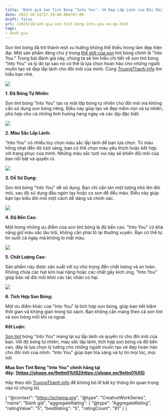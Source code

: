 ```yaml
---
title: 'Đánh giá Son Tint Bóng "Into You": Vẻ Đẹp Lấp Lánh của Đôi Môi'
date: 2023-10-31T17:18:00.004+07:00
draft: false
url: /2023/10/anh-gia-son-tint-bong-into-you-ve-ep.html
tags: 
- danh-gia
---
```


Son tint bóng đã trở thành một xu hướng không thể thiếu trong làm đẹp hiện đại. Một sản phẩm đáng chú ý trong [thế giới của son](https://www.truongthanh.info/2023/10/anh-gia-son-kem-li-3ce-velvet-lip-tint.html) tint bóng chính là "Into You." Trong bài đánh giá này, chúng ta sẽ tìm hiểu chi tiết về son tint bóng "Into You" và lý do tại sao nó có thể là lựa chọn hoàn hảo cho những người muốn tạo vẻ đẹp lấp lánh cho đôi môi của mình. Cùng [TruongThanh.info](http://www.truongthanh.info) tìm hiểu bạn nhé.

[![](https://blogger.googleusercontent.com/img/b/R29vZ2xl/AVvXsEi7THuHCFt5KOBnWPey2VTfwdC1y2cQ9DO-osIVy1dnoc7KLF_HYNObVsIHdUU4Sm_lfCr7avlZCmM75-poayvF9g6kK09B5nGDdKj_ZxAZhJ1wodbIvu-d_T5AEUC08MNOKbylRqkf29WW4I60tVe4ei8fdTJvqMj01qP1fq1Qa_8VVqN4cqwCiGZnFsAR/s320/Son%20Tint%20Bong%20Into%20You%201.jpg)](https://blogger.googleusercontent.com/img/b/R29vZ2xl/AVvXsEi7THuHCFt5KOBnWPey2VTfwdC1y2cQ9DO-osIVy1dnoc7KLF_HYNObVsIHdUU4Sm_lfCr7avlZCmM75-poayvF9g6kK09B5nGDdKj_ZxAZhJ1wodbIvu-d_T5AEUC08MNOKbylRqkf29WW4I60tVe4ei8fdTJvqMj01qP1fq1Qa_8VVqN4cqwCiGZnFsAR/s800/Son%20Tint%20Bong%20Into%20You%201.jpg)

  

  

**1\. Độ Bóng Tự Nhiên:**

  

Son tint bóng "Into You" tạo ra một lớp bóng tự nhiên cho đôi môi mà không cần sử dụng son bóng riêng. Điều này giúp tạo vẻ đẹp mềm mịn và tự nhiên, phù hợp cho cả những tình huống hàng ngày và các dịp đặc biệt.

  

[![](https://blogger.googleusercontent.com/img/b/R29vZ2xl/AVvXsEgNANYvEtcxaRdUhj3ksEi3FsAckTZgAn1p4jTHE4TMgTCrLCqnuryaO9mVCojT5sgctOcl_fdkeFUnh_1Xr9lmx6A0xM3OUaoq-C-RgIScvULxy3Y9JrimctxPsuU18N3-OEG5RBROV-LViqvW_byJjZWLTK6474zhcXHMD_T_aRFwunddYBK7nt8HatOH/s320/Son%20Tint%20Bong%20Into%20You%202.jpg)](https://blogger.googleusercontent.com/img/b/R29vZ2xl/AVvXsEgNANYvEtcxaRdUhj3ksEi3FsAckTZgAn1p4jTHE4TMgTCrLCqnuryaO9mVCojT5sgctOcl_fdkeFUnh_1Xr9lmx6A0xM3OUaoq-C-RgIScvULxy3Y9JrimctxPsuU18N3-OEG5RBROV-LViqvW_byJjZWLTK6474zhcXHMD_T_aRFwunddYBK7nt8HatOH/s800/Son%20Tint%20Bong%20Into%20You%202.jpg)

  

  

  

**2\. Màu Sắc Lấp Lánh:**

  

"Into You" có nhiều tùy chọn màu sắc lấp lánh để bạn lựa chọn. Từ màu hồng nhạt đến đỏ tươi sáng, bạn có thể chọn màu yêu thích hoặc kết hợp với trang phục của mình. Những màu sắc tươi vui này sẽ khiến đôi môi của bạn nổi bật và quyến rũ.

  

[![](https://blogger.googleusercontent.com/img/b/R29vZ2xl/AVvXsEihKMYH0ss8nfTJyecuAY_Obecuj4F-78VxQNW1Euq093-bpz6mQx-pXzh7mipQDLNa8EWy1JGyDKVFbR9jw2cI5o0BOmUSgw-RKhwLl8axkKY-Rlolu_Q2uGbLLtCE-p38OgHXPaGagxigvunymrfWXTSEP9DnsYmLufqe0Q6wOsTHL6Yq9e89ZLWzoyRL/s320/Son%20Tint%20Bong%20Into%20You%203.jpg)](https://blogger.googleusercontent.com/img/b/R29vZ2xl/AVvXsEihKMYH0ss8nfTJyecuAY_Obecuj4F-78VxQNW1Euq093-bpz6mQx-pXzh7mipQDLNa8EWy1JGyDKVFbR9jw2cI5o0BOmUSgw-RKhwLl8axkKY-Rlolu_Q2uGbLLtCE-p38OgHXPaGagxigvunymrfWXTSEP9DnsYmLufqe0Q6wOsTHL6Yq9e89ZLWzoyRL/s800/Son%20Tint%20Bong%20Into%20You%203.jpg)

  

  

  

**3\. Dễ Sử Dụng:**

  

Son tint bóng "Into You" dễ sử dụng. Bạn chỉ cần tán một lượng nhỏ lên đôi môi, sau đó sử dụng đầu ngón tay hoặc cọ son để đều màu. Điều này giúp bạn tạo kiểu đôi môi một cách dễ dàng và chính xác.

  

[![](https://blogger.googleusercontent.com/img/b/R29vZ2xl/AVvXsEiba-mHXwt1xI0vZZc0fV87vLb1oTdVMG1KRUyjT0fQorjCsJATwyIofOWuFfZvHq7RYIBL5F_eIMv7Tr8GqAeEWE26YhNVAASUIEARMyv3FBUYZXVMl_tUPowJLsgN5TcQCkQw1J-cLEXAI3nI4LhFQSytg3rZ860u9oHIqQ_IaqWiYsruG2UHbqA88drj/s320/Son%20Tint%20Bong%20Into%20You%204.jpg)](https://blogger.googleusercontent.com/img/b/R29vZ2xl/AVvXsEiba-mHXwt1xI0vZZc0fV87vLb1oTdVMG1KRUyjT0fQorjCsJATwyIofOWuFfZvHq7RYIBL5F_eIMv7Tr8GqAeEWE26YhNVAASUIEARMyv3FBUYZXVMl_tUPowJLsgN5TcQCkQw1J-cLEXAI3nI4LhFQSytg3rZ860u9oHIqQ_IaqWiYsruG2UHbqA88drj/s800/Son%20Tint%20Bong%20Into%20You%204.jpg)

  

  

  

**4\. Độ Bền Cao:**

  

Một trong những ưu điểm của son tint bóng là độ bền cao. "Into You" có khả năng giữ màu sắc lâu trôi, không cần phải tô lại thường xuyên. Bạn có thể tự tin suốt cả ngày mà không lo mất màu.

  

[![](https://blogger.googleusercontent.com/img/b/R29vZ2xl/AVvXsEj2vF-WVI-x2FkT4ABhOoqonipAJ1iTmhaNMopGzjP7lqRJGopBp-0fSilbNLUqcYfI1WfcV9UtF-k-Spbr4j4z8J9IGk7YjjlmKYI6PbJ5fYlyd7pgawglGXZrWFsV9r1y6QFIHfP5wOYQqb4eR6cHCDSypKGUZ114uI42Zp10k3wlus5UOdshhF2XvJOT/s320/Son%20Tint%20Bong%20Into%20You%205.jpg)](https://blogger.googleusercontent.com/img/b/R29vZ2xl/AVvXsEj2vF-WVI-x2FkT4ABhOoqonipAJ1iTmhaNMopGzjP7lqRJGopBp-0fSilbNLUqcYfI1WfcV9UtF-k-Spbr4j4z8J9IGk7YjjlmKYI6PbJ5fYlyd7pgawglGXZrWFsV9r1y6QFIHfP5wOYQqb4eR6cHCDSypKGUZ114uI42Zp10k3wlus5UOdshhF2XvJOT/s800/Son%20Tint%20Bong%20Into%20You%205.jpg)

  

  

  

**5\. Chất Lượng Cao:**

  

Sản phẩm này được sản xuất với sự chú trọng đến chất lượng và an toàn. Không chứa các hạt kim loại nặng hoặc các chất gây kích ứng, "Into You" giúp bảo vệ đôi môi khỏi các tác nhân có hại.

  

[![](https://blogger.googleusercontent.com/img/b/R29vZ2xl/AVvXsEjug1C_yVFqAR6LeZEWT4BtkmmXQsXXPCSuMGoqJ9CXCclQJbxQCoLnol9s7eBZbYMamiIaC-2i4V6NluFWXkxyHV5LNjndJgWZt3eIopr0h9JxtNEX2G0W_orcp4GVgu4tjVphl2PxI67kdmR0QGfr53A0VwXFLsercmoQq2Wu2wOyB17n8VYCaeqbepyy/s320/Son%20Tint%20Bong%20Into%20You%206.jpg)](https://blogger.googleusercontent.com/img/b/R29vZ2xl/AVvXsEjug1C_yVFqAR6LeZEWT4BtkmmXQsXXPCSuMGoqJ9CXCclQJbxQCoLnol9s7eBZbYMamiIaC-2i4V6NluFWXkxyHV5LNjndJgWZt3eIopr0h9JxtNEX2G0W_orcp4GVgu4tjVphl2PxI67kdmR0QGfr53A0VwXFLsercmoQq2Wu2wOyB17n8VYCaeqbepyy/s800/Son%20Tint%20Bong%20Into%20You%206.jpg)

  

  

  

**6\. Tích Hợp Son Bóng:**

  

Một ưu điểm khác của "Into You" là tích hợp son bóng, giúp bạn tiết kiệm thời gian và không gian trong túi xách. Bạn không cần mang theo cả son tint và son bóng mỗi khi ra ngoài.

  

**Kết Luận:**

  

[Son tint](https://www.truongthanh.info/2023/10/anh-gia-son-kem-li-sieu-min-moi-merzy.html) bóng "Into You" mang lại sự lấp lánh và quyến rũ cho đôi môi của bạn. Với độ bóng tự nhiên, màu sắc lấp lánh, tích hợp son bóng và độ bền cao, đây là lựa chọn lý tưởng cho những người muốn tạo vẻ đẹp hoàn hảo cho đôi môi của mình. "Into You" giúp bạn tỏa sáng và tự tin mọi lúc, mọi nơi.

  

**Mua Son Tint Bóng "Into You" chính hãng tại đây: [https://shope.ee/9ettn01UIS](https://shope.ee/9ettn01UIS)**

  

Hãy theo dõi [TruongThanh.info](http://www.truongthanh.info) để không bỏ lỡ bất kỳ thông tin quan trọng nào từ chúng tôi.

  

{ "@context": "https://schema.org", "@type": "CreativeWorkSeries", "name": "Đánh giá", "aggregateRating": { "@type": "AggregateRating", "ratingValue": "5", "bestRating": "5", "ratingCount": "91" } }